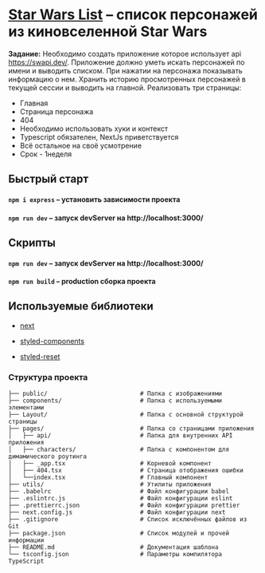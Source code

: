 # [Star Wars List](https://star-wars-orcin-xi.vercel.app/) – список персонажей из киновселенной Star Wars

**Задание:**
Необходимо создать приложение которое использует api https://swapi.dev/.
Приложение должно уметь искать персонажей по имени и выводить списком. При нажатии на персонажа показывать информацию о нем.
Хранить историю просмотренных персонажей в текущей сессии и выводить на главной. 
Реализовать три страницы: 
 - Главная
 - Страница персонажа
 - 404
 - Необходимо использовать хуки и контекст
 - Typescript обязателен, NextJs приветствуется
 - Всё остальное на своё усмотрение
 - Срок - 1неделя

## Быстрый старт

#### `npm i express` – установить зависимости проекта

#### `npm run dev` – запуск devServer на http://localhost:3000/

## Скрипты

#### `npm run dev` – запуск devServer на http://localhost:3000/

#### `npm run build` – production сборка проекта

## Используемые библиотеки

- [next](https://github.com/vercel/next.js/)

- [styled-components](https://github.com/styled-components/styled-components)

- [styled-reset](https://github.com/zacanger/styled-reset)

### Структура проекта

```
├── public/                          # Папка с изображениями
├── components/                      # Папка с используемыми элементами
├── Layout/                          # Папка с основной структурой страницы
├── pages/                           # Папка со страницами приложения
│   ├── api/                         # Папка для внутренних API приложения
│   ├── characters/                  # Папка с компонентом для димамического роутинга 
│   ├── _app.tsx                     # Корневой компонент
│   ├── 404.tsx                      # Страница отображения ошибки
│   └──index.tsx                     # Главный компонент
├── utils/                           # Утилиты приложения
├── .babelrc                         # Файл конфигурации babel
├── .eslintrc.js                     # Файл конфигурации eslint
├── .prettierrc.json                 # Файл конфигурации prettier
├── next.config.js                   # Файл конфигурации next
├── .gitignore                       # Список исключённых файлов из Git
├── package.json                     # Список модулей и прочей информации
├── README.md                        # Документация шаблона
└── tsconfig.json                    # Параметры компилятора TypeScript

```
